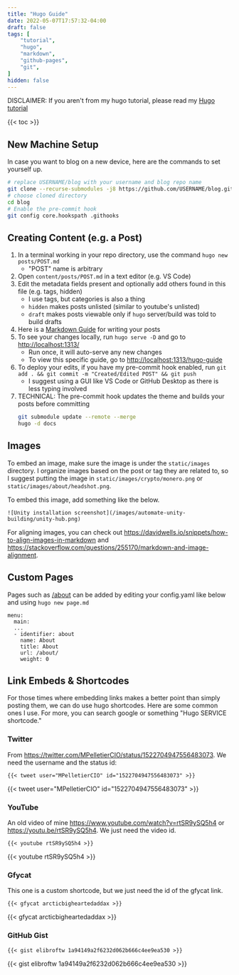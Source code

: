 ```yaml
---
title: "Hugo Guide"
date: 2022-05-07T17:57:32-04:00
draft: false
tags: [
    "tutorial",
    "hugo",
    "markdown",
    "github-pages",
    "git",
]
hidden: false
---
```


DISCLAIMER: If you aren't from my hugo tutorial, please read my [Hugo tutorial](https://blog.elijahlopez.ca/posts/hugo-tutorial/#prerequisites)

<!-- table of contents -->

{{< toc >}}

## New Machine Setup

In case you want to blog on a new device, here are the commands to set yourself up.

```bash
# replace USERNAME/blog with your username and blog repo name
git clone --recurse-submodules -j8 https://github.com/USERNAME/blog.git
# choose cloned directory
cd blog
# Enable the pre-commit hook
git config core.hookspath .githooks
```

## Creating Content (e.g. a Post)

1. In a terminal working in your repo directory, use the command `hugo new posts/POST.md`
    - "POST" name is arbitrary
2. Open `content/posts/POST.md` in a text editor (e.g. VS Code)
3. Edit the metadata fields present and optionally add others found in this file (e.g. tags, hidden)
    - I use tags, but categories is also a thing
    - `hidden` makes posts unlisted (similar to youtube's unlisted)
    - `draft` makes posts viewable only if `hugo` server/build was told to build drafts
4. Here is a [Markdown Guide](https://www.markdownguide.org/basic-syntax/) for writing your posts
5. To see your changes locally, run `hugo serve -D` and go to [http://localhost:1313/](http://localhost:1313/)
    - Run once, it will auto-serve any new changes
    - To view this specific guide, go to [http://localhost:1313/hugo-guide](http://localhost:1313/hugo-guide)
6. To deploy your edits, if you have my pre-commit hook enabled, run `git add . && git commit -m "Created/Edited POST" && git push`
    - I suggest using a GUI like VS Code or GitHub Desktop as there is less typing involved
7. TECHNICAL: The pre-commit hook updates the theme and builds your posts before committing
    ```bash
    git submodule update --remote --merge
    hugo -d docs
    ```

## Images

To embed an image, make sure the image is under the `static/images` directory. I organize images based on the post or tag they
are related to, so I suggest putting the image in `static/images/crypto/monero.png` or `static/images/about/headshot.png`.

To embed this image, add something like the below.

```.
![Unity installation screenshot](/images/automate-unity-building/unity-hub.png)
```

For aligning images, you can check out https://davidwells.io/snippets/how-to-align-images-in-markdown and https://stackoverflow.com/questions/255170/markdown-and-image-alignment.

## Custom Pages

Pages such as [/about](/about) can be added by editing your config.yaml like below and using `hugo new page.md`

```.
menu:
  main:
  ...
  - identifier: about
    name: About
    title: About
    url: /about/
    weight: 0
```

## Link Embeds & Shortcodes

For those times where embedding links makes a better point than simply posting them, we can do use hugo shortcodes.
Here are some common ones I use. For more, you can search google or something "Hugo SERVICE shortcode."

### Twitter

From https://twitter.com/MPelletierCIO/status/1522704947556483073.
We need the username and the status id:

```.
{{< tweet user="MPelletierCIO" id="1522704947556483073" >}}
```

{{< tweet user="MPelletierCIO" id="1522704947556483073" >}}

### YouTube

An old video of mine https://www.youtube.com/watch?v=rtSR9ySQ5h4 or https://youtu.be/rtSR9ySQ5h4.
We just need the video id.

```.
{{< youtube rtSR9ySQ5h4 >}}
```

{{< youtube rtSR9ySQ5h4 >}}

### Gfycat

This one is a custom shortcode, but we just need the id of the gfycat link.

```.
{{< gfycat arcticbigheartedaddax >}}
```

{{< gfycat arcticbigheartedaddax >}}

### GitHub Gist

```.
{{< gist elibroftw 1a94149a2f6232d062b666c4ee9ea530 >}}
```

{{< gist elibroftw 1a94149a2f6232d062b666c4ee9ea530 >}}
